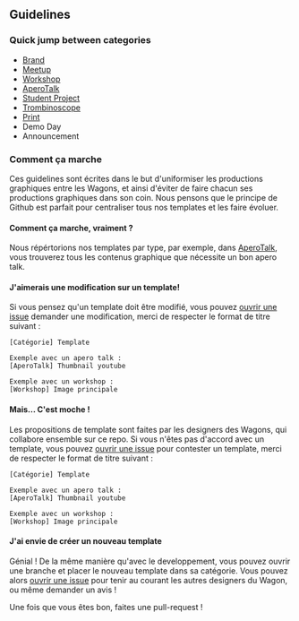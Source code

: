 ## Guidelines

### Quick jump between categories

- [Brand](https://github.com/lewagon/design/tree/master/guidelines/brand)
- [Meetup](https://github.com/lewagon/design/tree/master/guidelines/meetup)
- [Workshop](https://github.com/lewagon/design/tree/master/guidelines/workshop)
- [AperoTalk](https://github.com/lewagon/design/tree/master/guidelines/aperotalk)
- [Student Project](https://github.com/lewagon/design/tree/master/guidelines/student_project)
- [Trombinoscope](https://github.com/lewagon/design/tree/master/guidelines/trombinoscope)
- [Print](https://github.com/lewagon/design/tree/master/guidelines/print)
- Demo Day
- Announcement


### Comment ça marche

Ces guidelines sont écrites dans le but d'uniformiser les productions graphiques entre les Wagons, et ainsi d'éviter de faire chacun ses productions graphiques dans son coin. Nous pensons que le principe de Github est parfait pour centraliser tous nos templates et les faire évoluer.

#### Comment ça marche, vraiment ?

Nous répértorions nos templates par type, par exemple, dans [AperoTalk](https://github.com/lewagon/design/tree/master/guidelines/aperotalk), vous trouverez tous les contenus graphique que nécessite un bon apero talk.

#### J'aimerais une modification sur un template!

Si vous pensez qu'un template doit être modifié, vous pouvez [ouvrir une issue](https://github.com/lewagon/design/issues/new) demander une modification, merci de respecter le format de titre suivant :

```
[Catégorie] Template

Exemple avec un apero talk :
[AperoTalk] Thumbnail youtube  

Exemple avec un workshop :
[Workshop] Image principale  
```


#### Mais... C'est moche !

Les propositions de template sont faites par les designers des Wagons, qui collabore ensemble sur ce repo. Si vous n'êtes pas d'accord avec un template, vous pouvez [ouvrir une issue](https://github.com/lewagon/design/issues/new) pour contester un template, merci de respecter le format de titre suivant :

```
[Catégorie] Template

Exemple avec un apero talk :
[AperoTalk] Thumbnail youtube  

Exemple avec un workshop :
[Workshop] Image principale  
```


#### J'ai envie de créer un nouveau template

Génial ! De la même manière qu'avec le developpement, vous pouvez ouvrir une branche et placer le nouveau template dans sa catégorie. Vous pouvez alors [ouvrir une issue](https://github.com/lewagon/design/issues/new) pour tenir au courant les autres designers du Wagon, ou même demander un avis !

Une fois que vous êtes bon, faites une pull-request !






